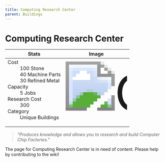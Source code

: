 ```yaml
---
title: Computing Research Center
parent: Buildings
---
```

# Computing Research Center

[//]: # (Pre-generated content)
<table><thead><tr><th>Stats</th><th>Image</th></tr></thead><tbody><tr><td><dl><dt>Cost</dt><dd>100 Stone<br>40 Machine Parts<br>30 Refined Metal</dd><dt>Capacity</dt><dd>5 Jobs</dd><dt>Research Cost</dt><dd>300</dd><dt>Category</dt><dd>Unique Buildings</dd></dl></td><td><style>.building-image {width: 200px;height: 200px;overflow: hidden;position: relative;}.building-image img {image-rendering: pixelated;object-fit: none;transform: scale(10);transform-origin: left top;position: absolute;left: 0;top: 0;}</style><div class="building-image"><img style="object-position: -46px -874px;" src="https://tfe2-wiki.github.io/assets/sprites.png" alt="Computing Research Center Back"><img style="object-position: -24px -874px;" src="https://tfe2-wiki.github.io/assets/sprites.png" alt="Computing Research Center"></div></td></tr></tbody></table><blockquote><i>"Produces knowledge and allows you to research and build Computer Chip Factories."</i></blockquote>

The page for Computing Research Center is in need of content. Please help by contributing to the wiki!

